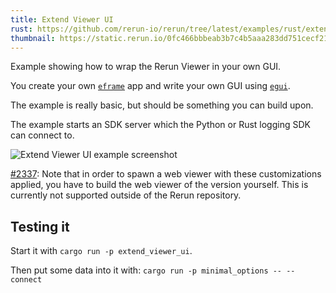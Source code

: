```yaml
---
title: Extend Viewer UI
rust: https://github.com/rerun-io/rerun/tree/latest/examples/rust/extend_viewer_ui/src/main.rs
thumbnail: https://static.rerun.io/0fc466bbbeab3b7c4b5aaa283dd751cecf212acd_extend_viewer_ui_480w.png
---
```


Example showing how to wrap the Rerun Viewer in your own GUI.

You create your own [`eframe`](https://github.com/emilk/egui/tree/master/crates/eframe) app and write your own GUI using [`egui`](https://github.com/emilk/egui).

The example is really basic, but should be something you can build upon.

The example starts an SDK server which the Python or Rust logging SDK can connect to.

<picture>
  <source media="(max-width: 480px)" srcset="https://static.rerun.io/0fc466bbbeab3b7c4b5aaa283dd751cecf212acd_extend_viewer_ui_480w.png">
  <source media="(max-width: 768px)" srcset="https://static.rerun.io/58c3690ac06b3d958b168cd309502af094c323d0_extend_viewer_ui_768w.png">
  <source media="(max-width: 1024px)" srcset="https://static.rerun.io/bf522462a40c17c192860c57aa2ec61a6e7e527b_extend_viewer_ui_1024w.png">
  <source media="(max-width: 1200px)" srcset="https://static.rerun.io/beefd70f69659298482a7c6536f54bb75c8f4e91_extend_viewer_ui_1200w.png">
  <img src="https://static.rerun.io/58a4dc5eb65fda147ce12b6bf35a710ae74d3050_extend_viewer_ui_full.png" alt="Extend Viewer UI example screenshot">
</picture>

[#2337](https://github.com/rerun-io/rerun/issues/2337): Note that in order to spawn a web viewer with these customizations applied,
you have to build the web viewer of the version yourself.
This is currently not supported outside of the Rerun repository.

## Testing it
Start it with `cargo run -p extend_viewer_ui`.

Then put some data into it with: `cargo run -p minimal_options -- --connect`
